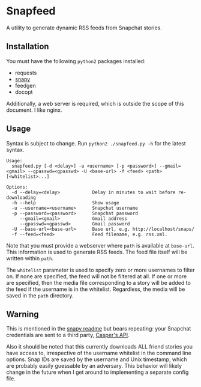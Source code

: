 Snapfeed
========

A utility to generate dynamic RSS feeds from Snapchat stories. 

Installation
------------

You must have the following `python2` packages installed:

* requests
* [snapy](https://github.com/tatosaurus/snapy)
* feedgen
* docopt

Additionally, a web server is required, which is outside the scope of this
document. I like nginx.

Usage
-----

Syntax is subject to change. Run `python2 ./snapfeed.py -h` for the latest 
syntax.

```
Usage:
  snapfeed.py [-d <delay>] -u <username> [-p <password>] --gmail=<gmail> --gpasswd=<gpasswd> -U <base-url> -f <feed> <path> [<whitelist>...]

Options:
  -d --delay=<delay>            Delay in minutes to wait before re-downloading
  -h --help                     Show usage
  -u --username=<username>      Snapchat username
  -p --password=<password>      Snapchat password
     --gmail=<gmail>            Gmail address
     --gpasswd=<gpasswd>        Gmail password
  -U --base-url=<base-url>      Base url, e.g. http://localhost/snaps/
  -f --feed=<feed>              Feed filename, e.g. rss.xml.
```

Note that you must provide a webserver where `path` is available at 
`base-url`. This information is used to generate RSS feeds. The feed file
itself will be written within `path`.

The `whitelist` parameter is used to specify zero or more usernames to filter
on. If none are specified, the feed will not be filtered at all. If one or
more are specified, then the media file corresponding to a story will be 
added to the feed if the username is in the whitelist. Regardless, the 
media will be saved in the `path` directory.


Warning
-------

This is mentioned in the [snapy readme](https://github.com/tatosaurus/snapy/blob/master/README.md)
but bears repeating: your Snapchat credentials are sent to a third party, 
[Casper's API](https://api.casper.io).

Also it should be noted that this currently downloads ALL friend stories you 
have access to, irrespective of the username whitelist in the command line 
options. Snap IDs are saved by the username and Unix timestamp, which are 
probably easily guessable by an adversary. This behavior will likely change in
the future when I get around to implementing a separate config file.
